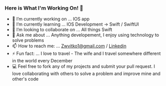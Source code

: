 ### Here is What I'm Working On! 👋


- 🔭 I’m currently working on ... IOS app
- 🌱 I’m currently learning ... IOS Development -> Swift / SwiftUI
- 👯 I’m looking to collaborate on ... All things Swift
- 💬 Ask me about ... Anything developement, I enjoy using technology to solve problems
- 📫 How to reach me: ... Zwvitko1@gmail.com / [Linkedin](https://www.linkedin.com/in/zachery-vitko-438058139/)
- ⚡ Fun fact: ... I love to travel - The wife and I travel somewhere different in the world every December
- 💻 Feel free to fork any of my projects and submit your pull request. I love collaborating with others to solve a problem and improve mine and other's code
